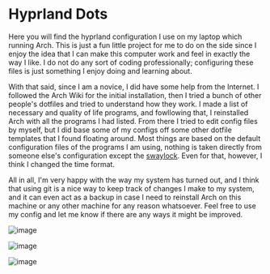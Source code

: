 # Hyprland Dots
Here you will find the hyprland configuration I use on my laptop which running Arch. This is just a fun little project for me to do on the side since I enjoy the idea that I can make this computer work and feel in exactly the way I like. I do not do any sort of coding professionally; configuring these files is just something I enjoy doing and learning about. 

With that said, since I am a novice, I did have some help from the Internet. I followed the Arch Wiki for the initial installation, then I tried a bunch of other people's dotfiles and tried to understand how they work. I made a list of necessary and quality of life programs, and fowllowing that, I reinstalled Arch with all the programs I had listed. From there I tried to edit config files by myself, but I did base some of my configs off some other dotfile templates that I found floating around. Most things are based on the default configuration files of the programs I am using, nothing is taken directly from someone else's configuration except the [swaylock](https://github.com/JaKooLit/Hyprland-v2.1/blob/main/config/hypr/swaylock/config). Even for that, however, I think I changed the time format. 

All in all, I'm very happy with the way my system has turned out, and I think that using git is a nice way to keep track of changes I make to my system, and it can even act as a backup in case I need to reinstall Arch on this machine or any other machine for any reason whatsoever. Feel free to use my config and let me know if there are any ways it might be improved. 

![image](https://github.com/forkentiney/hyprland-dots/assets/136779764/54cafaad-9347-46a2-a184-49c8344772b9)

![image](https://github.com/forkentiney/hyprland-dots/assets/136779764/425b4bff-c5ad-400e-a4a6-0f5cee1493eb)

![image](https://github.com/forkentiney/hyprland-dots/assets/136779764/f030b0a9-8221-4236-8e80-825ba5cd1cfb)
